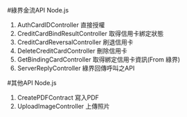 #綠界金流API Node.js

1. AuthCardIDController 直接授權
2. CreditCardBindResultController 取得信用卡綁定狀態
3. CreditCardReversalController 刷退信用卡
4. DeleteCreditCardController 刪除信用卡
5. GetBindingCardController 取得綁定信用卡資訊(From 綠界)
6. ServerReplyController 綠界回傳呼叫之API

#其他API Node.js

1. CreatePDFContract 寫入PDF
2. UploadImageController 上傳照片
